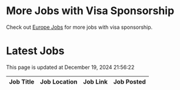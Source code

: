 # More Jobs with Visa Sponsorship

Check out [Europe Jobs](https://github.com/sureshparimi/europejobs#latest-jobs) for more jobs with visa sponsorship.

# Latest Jobs

This page is updated at December 19, 2024 21:56:22

| Job Title | Job Location | Job Link | Job Posted |
| --- | --- | --- | --- |
